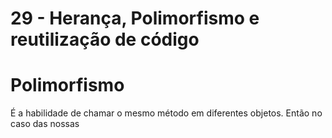# 29 - Herança, Polimorfismo e reutilização de código

# Polimorfismo

É a habilidade de chamar o mesmo método em diferentes objetos. Então no caso das nossas

